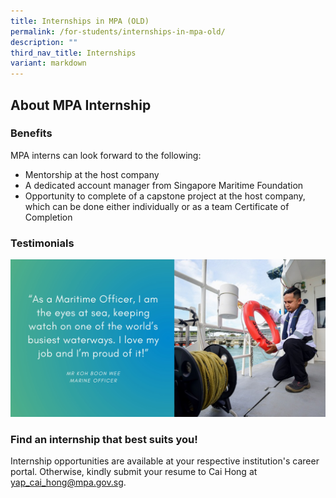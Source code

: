 ```yaml
---
title: Internships in MPA (OLD)
permalink: /for-students/internships-in-mpa-old/
description: ""
third_nav_title: Internships
variant: markdown
---
```

## About MPA Internship

### Benefits
MPA interns can look forward to the following:

* Mentorship at the host company
* A dedicated account manager from Singapore Maritime Foundation
* Opportunity to complete of a capstone project at the host company, which can be done either individually or as a team
Certificate of Completion

### Testimonials
![](/images/sample%20profiling%20quote.jpeg)

### Find an internship that best suits you!
Internship opportunities are available at your respective institution's career portal. Otherwise, kindly submit your resume to Cai Hong at yap_cai_hong@mpa.gov.sg.
